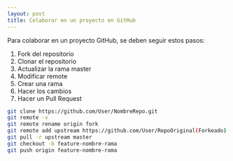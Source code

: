 ```yaml
---
layout: post
title: Colaborar en un proyecto en GitHub
---
```


Para colaborar en un proyecto GitHub, se deben seguir estos pasos:

1. Fork del repositorio
2. Clonar el repositorio
3. Actualizar la rama master
4. Modificar remote
5. Crear una rama
6. Hacer los cambios
7. Hacer un Pull Request

```sh
git clone https://github.com/User/NombreRepo.git
git remote -v
git remote rename origin fork
git remote add upstream https://github.com/User/RepoOriginal(Forkeado)
git pull -r upstream master
git checkout -b feature-nombre-rama
git push origin feature-nombre-rama
```
<!-- Next you can update your site name, avatar and other options using the _config.yml file in the root of your repository (shown below).

![_config.yml]({{ site.baseurl }}/images/config.png)

The easiest way to make your first post is to edit this one. Go into /_posts/ and update the Hello World markdown file. For more instructions head over to the [Jekyll Now repository](https://github.com/barryclark/jekyll-now) on GitHub. -->
